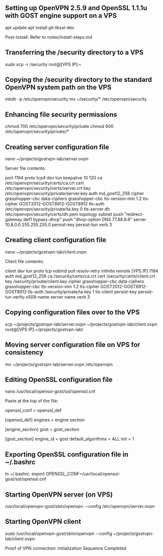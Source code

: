## Setting up OpenVPN 2.5.9 and OpenSSL 1.1.1u with GOST engine support on a VPS

apt update
apt install git libssl-dev

Post-install:
Refer to notes/install-steps.md

## Transferring the /security directory to a VPS

sudo scp -r /security root@[VPS IP]:~

## Copying the /security directory to the standard OpenVPN system path on the VPS

mkdir -p /etc/openvpn/security
mv ~/security/* /etc/openvpn/security

## Enhancing file security permissions

chmod 700 /etc/openvpn/security/private
chmod 600 /etc/openvpn/security/private/*

## Creating server configuration file

nano ~/projects/gostvpn-lab/server.ovpn

Server file contents:

port 1194
proto tcp4
dev tun
keepalive 10 120
ca /etc/openvpn/security/certs/ca.crt
cert /etc/openvpn/security/certs/server.crt
key /etc/openvpn/security/private/server.key
auth md_gost12_256
cipher grasshopper-cbc
data-ciphers grasshopper-cbc
tls-version-min 1.2
tls-cipher GOST2012-GOST8912-GOST8912
tls-auth /etc/openvpn/security/private/ta.key 0
tls-server
dh /etc/openvpn/security/certs/dh.pem
topology subnet
push "redirect-gateway def1 bypass-dhcp"
push "dhcp-option DNS 77.88.8.8"
server 10.8.0.0 255.255.255.0
persist-key
persist-tun
verb 3

## Creating client configuration file

nano ~/projects/gostvpn-lab/client.ovpn

Client file contents:

client
dev tun
proto tcp
nobind
pull
resolv-retry infinite
remote [VPS IP] 1194
auth md_gost12_256
ca /security/certs/ca.crt
cert /security/certs/client.crt
key /security/private/client.key
cipher grasshopper-cbc
data-ciphers grasshopper-cbc
tls-version-min 1.2
tls-cipher GOST2012-GOST8912-GOST8912
tls-auth /security/private/ta.key 1
tls-client
persist-key
persist-tun
verify-x509-name server name
verb 3

## Copying configuration files over to the VPS

scp ~/projects/gostvpn-lab/server.ovpn ~/projects/gostvpn-lab/client.ovpn root@[VPS IP]:~/projects/gostvpn-lab/

## Moving server configuration file on VPS for consistency

mv ~/projects/gostvpn-lab/server.ovpn /etc/openvpn

## Editing OpenSSL configuration file

nano /usr/local/openssl-gost/ssl/openssl.cnf

Paste at the top of the file:

openssl_conf = openssl_def

[openssl_def]
engines = engine section

[engine_section]
gost = gost_section

[gost_section]
engine_id = gost
default_algorithms = ALL
init = 1

## Exporting OpenSSL configuration file in ~/.bashrc

In ~/.bashrc:
export OPENSSL_CONF=/usr/local/openssl-gost/ssl/openssl.cnf

## Starting OpenVPN server (on VPS)

/usr/local/openvpn-gost/sbin/openvpn --config /etc/openvpn/server.ovpn

## Starting OpenVPN client

sudo /usr/local/openvpn-gost/sbin/openvpn --config ~/projects/gostvpn-lab/client.ovpn

Proof of VPN connection:
Initialization Sequence Completed
